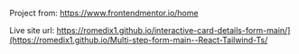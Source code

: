 Project from: https://www.frontendmentor.io/home

Live site url: https://romedix1.github.io/interactive-card-details-form-main/](https://romedix1.github.io/Multi-step-form-main--React-Tailwind-Ts/
